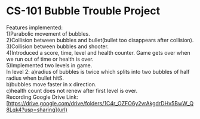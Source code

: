 # CS-101 Bubble Trouble Project

Features implemented:
<br />  1)Parabolic movement of bubbles.
<br />  2)Collision between bubbles and bullet(bullet too disappears after collision).
<br />  3)Collision between bubbles and shooter.
<br />  4)Introduced a score, time, level and health counter. Game gets over when we run out of time or health is over.
<br />  5)Implemented two levels in game.
<br />  In level 2: a)radius of bubbles is twice which splits into two bubbles of half radius when bullet hitS.
<br />              b)bubbles move faster in x direction.
<br />              c)health count does not renew after first level is over.
<br />  Recording Google Drive Link: [https://drive.google.com/drive/folders/1C4r_OZFO6y2vrAkgdrDHv5BwW_Q8Lqk4?usp=sharing](url)

